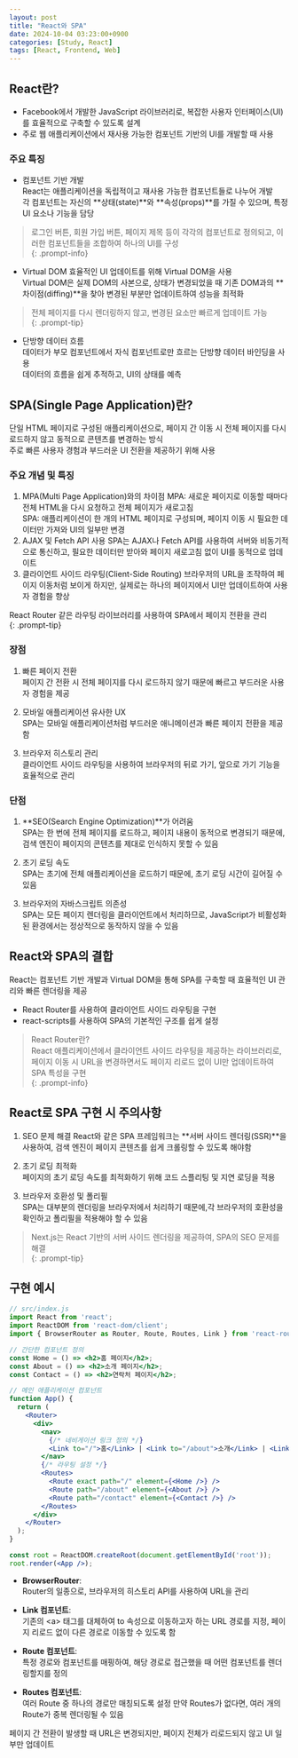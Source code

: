 ```yaml
---
layout: post
title: "React와 SPA"
date: 2024-10-04 03:23:00+0900
categories: [Study, React]
tags: [React, Frontend, Web]
---
```


## React란?  
* Facebook에서 개발한 JavaScript 라이브러리로, 복잡한 사용자 인터페이스(UI)를 효율적으로 구축할 수 있도록 설계  
* 주로 웹 애플리케이션에서 재사용 가능한 컴포넌트 기반의 UI를 개발할 때 사용  

### 주요 특징  
* 컴포넌트 기반 개발  
   React는 애플리케이션을 독립적이고 재사용 가능한 컴포넌트들로 나누어 개발   
   각 컴포넌트는 자신의 **상태(state)**와 **속성(props)**를 가질 수 있으며, 특정 UI 요소나 기능을 담당  

> 로그인 버튼, 회원 가입 버튼, 페이지 제목 등이 각각의 컴포넌트로 정의되고,
이러한 컴포넌트들을 조합하여 하나의 UI를 구성  
{: .prompt-info}  

* Virtual DOM
   효율적인 UI 업데이트를 위해 Virtual DOM을 사용    
   Virtual DOM은 실제 DOM의 사본으로, 상태가 변경되었을 때 기존 DOM과의 **차이점(diffing)**을 찾아 변경된 부분만 업데이트하여 성능을 최적화    

> 전체 페이지를 다시 렌더링하지 않고, 변경된 요소만 빠르게 업데이트 가능  
{: .prompt-tip}  

* 단방향 데이터 흐름  
   데이터가 부모 컴포넌트에서 자식 컴포넌트로만 흐르는 단방향 데이터 바인딩을 사용   
   데이터의 흐름을 쉽게 추적하고, UI의 상태를 예측  

## SPA(Single Page Application)란?
단일 HTML 페이지로 구성된 애플리케이션으로, 페이지 간 이동 시 전체 페이지를 다시 로드하지 않고 동적으로 콘텐츠를 변경하는 방식  
주로 빠른 사용자 경험과 부드러운 UI 전환을 제공하기 위해 사용  

### 주요 개념 및 특징
1. MPA(Multi Page Application)와의 차이점
   MPA: 새로운 페이지로 이동할 때마다 전체 HTML을 다시 요청하고 전체 페이지가 새로고침   
   SPA: 애플리케이션이 한 개의 HTML 페이지로 구성되며, 페이지 이동 시 필요한 데이터만 가져와 UI의 일부만 변경  
2. AJAX 및 Fetch API 사용 
   SPA는 AJAX나 Fetch API를 사용하여 서버와 비동기적으로 통신하고, 필요한 데이터만 받아와 페이지 새로고침 없이 UI를 동적으로 업데이트  
3. 클라이언트 사이드 라우팅(Client-Side Routing) 
   브라우저의 URL을 조작하여 페이지 이동처럼 보이게 하지만, 실제로는 하나의 페이지에서 UI만 업데이트하여 사용자 경험을 향상  

React Router 같은 라우팅 라이브러리를 사용하여 SPA에서 페이지 전환을 관리  
{: .prompt-tip}  

### 장점
1. 빠른 페이지 전환  
   페이지 간 전환 시 전체 페이지를 다시 로드하지 않기 때문에 빠르고 부드러운 사용자 경험을 제공  

2. 모바일 애플리케이션 유사한 UX  
   SPA는 모바일 애플리케이션처럼 부드러운 애니메이션과 빠른 페이지 전환을 제공함

3. 브라우저 히스토리 관리  
   클라이언트 사이드 라우팅을 사용하여 브라우저의 뒤로 가기, 앞으로 가기 기능을 효율적으로 관리  

### 단점  
1. **SEO(Search Engine Optimization)**가 어려움  
  SPA는 한 번에 전체 페이지를 로드하고, 페이지 내용이 동적으로 변경되기 때문에, 검색 엔진이 페이지의 콘텐츠를 제대로 인식하지 못할 수 있음

2. 초기 로딩 속도  
  SPA는 초기에 전체 애플리케이션을 로드하기 때문에, 초기 로딩 시간이 길어질 수 있음

3. 브라우저의 자바스크립트 의존성  
  SPA는 모든 페이지 렌더링을 클라이언트에서 처리하므로, JavaScript가 비활성화된 환경에서는 정상적으로 동작하지 않을 수 있음

## React와 SPA의 결합
React는 컴포넌트 기반 개발과 Virtual DOM을 통해 SPA를 구축할 때 효율적인 UI 관리와 빠른 렌더링을 제공  

* React Router를 사용하여 클라이언트 사이드 라우팅을 구현
* react-scripts를 사용하여 SPA의 기본적인 구조를 쉽게 설정

> React Router란?  
> React 애플리케이션에서 클라이언트 사이드 라우팅을 제공하는 라이브러리로, 페이지 이동 시 URL을 변경하면서도 페이지 리로드 없이 UI만 업데이트하여 SPA 특성을 구현  
{: .prompt-info}

## React로 SPA 구현 시 주의사항

1. SEO 문제 해결
   React와 같은 SPA 프레임워크는 **서버 사이드 렌더링(SSR)**을 사용하여, 검색 엔진이 페이지 콘텐츠를 쉽게 크롤링할 수 있도록 해야함  

2. 초기 로딩 최적화  
  페이지의 초기 로딩 속도를 최적화하기 위해 코드 스플리팅 및 지연 로딩을 적용  

3. 브라우저 호환성 및 폴리필  
   SPA는 대부분의 렌더링을 브라우저에서 처리하기 때문에,각 브라우저의 호환성을 확인하고 폴리필을 적용해야 할 수 있음  

> Next.js는 React 기반의 서버 사이드 렌더링을 제공하여, SPA의 SEO 문제를 해결    
{: .prompt-tip}  

## 구현 예시

```jsx
// src/index.js
import React from 'react';
import ReactDOM from 'react-dom/client';
import { BrowserRouter as Router, Route, Routes, Link } from 'react-router-dom';

// 간단한 컴포넌트 정의
const Home = () => <h2>홈 페이지</h2>;
const About = () => <h2>소개 페이지</h2>;
const Contact = () => <h2>연락처 페이지</h2>;

// 메인 애플리케이션 컴포넌트
function App() {
  return (
    <Router>
      <div>
        <nav>
          {/* 네비게이션 링크 정의 */}
          <Link to="/">홈</Link> | <Link to="/about">소개</Link> | <Link to="/contact">연락처</Link>
        </nav>
        {/* 라우팅 설정 */}
        <Routes>
          <Route exact path="/" element={<Home />} />
          <Route path="/about" element={<About />} />
          <Route path="/contact" element={<Contact />} />
        </Routes>
      </div>
    </Router>
  );
}

const root = ReactDOM.createRoot(document.getElementById('root'));
root.render(<App />);
```

* **BrowserRouter**:  
  Router의 일종으로, 브라우저의 히스토리 API를 사용하여 URL을 관리  

* **Link 컴포넌트**:  
  기존의 \<a> 태그를 대체하여 to 속성으로 이동하고자 하는 URL 경로를 지정, 페이지 리로드 없이 다른 경로로 이동할 수 있도록 함  

* **Route 컴포넌트**:  
  특정 경로와 컴포넌트를 매핑하여, 해당 경로로 접근했을 때 어떤 컴포넌트를 렌더링할지를 정의  

* **Routes 컴포넌트**:  
  여러 Route 중 하나의 경로만 매칭되도록 설정
  만약 Routes가 없다면, 여러 개의 Route가 중복 렌더링될 수 있음  

페이지 간 전환이 발생할 때 URL은 변경되지만, 페이지 전체가 리로드되지 않고 UI 일부만 업데이트   
